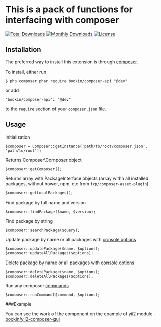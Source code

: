 This is a pack of functions for interfacing with composer
============================

[![Total Downloads](https://poser.pugx.org/bookin/composer-api/downloads)](https://packagist.org/packages/bookin/composer-api)
[![Monthly Downloads](https://poser.pugx.org/bookin/composer-api/d/monthly)](https://packagist.org/packages/bookin/composer-api)
[![License](https://poser.pugx.org/bookin/composer-api/license)](https://packagist.org/packages/bookin/composer-api)


## Installation

The preferred way to install this extension is through [composer](http://getcomposer.org/download/). 

To install, either run

```
$ php composer.phar require bookin/composer-api "@dev"
```

or add

```
"bookin/composer-api": "@dev"
```

to the ```require``` section of your `composer.json` file.


## Usage

Initialization
```
$composer = Composer::getInstance('path/to/root/composer.json', 'path/to/root');
```

Returns Composer\Composer object
```
$composer::getComposer();
```

Returns array with PackageInterface objects (array withh all installed packages, without bower, npm, etc from `fxp/composer-asset-plugin`)
```
$composer::getLocalPackages();
```

Find package by full name and version
```
$composer::findPackage($name, $version);
```

Find package by string
```
$composer::searchPackage($query);
```

Update package by name or all packages with [console options](https://getcomposer.org/doc/03-cli.md#update)
```
$composer::updatePackage($name, $options);
$composer::updateAllPackages($options);
```

Delete package by name or all packages with [console options](https://getcomposer.org/doc/03-cli.md#remove)
```
$composer::deletePackage($name, $options);
$composer::deleteAllPackages($options);
```

Run any composer [commands](https://getcomposer.org/doc/03-cli.md)
```
$composer::runCommand($command, $options);
```


###Example

You can see the work of the component on the example of yii2 module - [bookin/yii2-composer-gui](https://github.com/bookin/yii2-composer-gui)